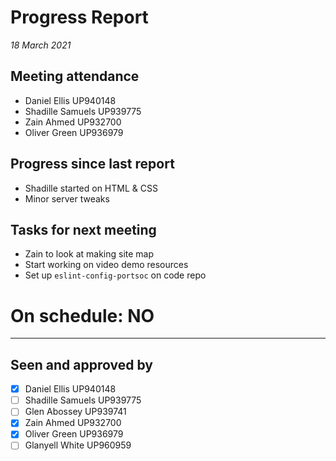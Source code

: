 # Progress Report

_18 March 2021_

## Meeting attendance

- Daniel Ellis UP940148
- Shadille Samuels UP939775
- Zain Ahmed UP932700
- Oliver Green UP936979

## Progress since last report

- Shadille started on HTML & CSS
- Minor server tweaks

## Tasks for next meeting

- Zain to look at making site map
- Start working on video demo resources
- Set up `eslint-config-portsoc` on code repo

# On schedule: NO

---

## Seen and approved by

- [x] Daniel Ellis UP940148
- [ ] Shadille Samuels UP939775
- [ ] Glen Abossey UP939741
- [x] Zain Ahmed UP932700
- [x] Oliver Green UP936979
- [ ] Glanyell White UP960959
